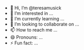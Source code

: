 - 👋 Hi, I’m @teresamusick
- 👀 I’m interested in ...
- 🌱 I’m currently learning ...
- 💞️ I’m looking to collaborate on ...
- 📫 How to reach me ...
- 😄 Pronouns: ...
- ⚡ Fun fact: ...

<!---
teresamusick/teresamusick is a ✨ special ✨ repository because its `README.md` (this file) appears on your GitHub profile.
You can click the Preview link to take a look at your changes.
--->
